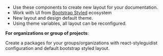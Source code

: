 - Use these components to create new layout for your documentation.
- Work with UI from [Bootstrap Styled](https://bootstrap-styled.yeutech.io/bootstrap-styled) ecosystem
- New layout and design default theme.
- Using theme variables, all layout can be reconfigured.

**For organizations or group of projects**:

Create a packages for your groups/organizations with react-styleguidist configuration and default bootstrap styled layout.
  


